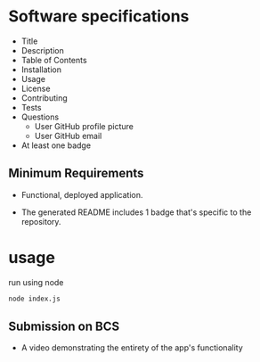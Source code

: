 # Software specifications
* Title 
* Description
* Table of Contents
* Installation
* Usage
* License
* Contributing
* Tests
* Questions
  * User GitHub profile picture
  * User GitHub email
* At least one badge

## Minimum Requirements

* Functional, deployed application.

* The generated README includes 1 badge that's specific to the repository.

# usage
run using node
```sh
node index.js
```

## Submission on BCS

* A video demonstrating the entirety of the app's functionality 

  




